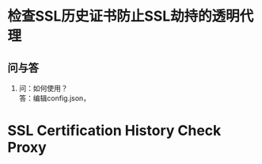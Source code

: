 检查SSL历史证书防止SSL劫持的透明代理
======

问与答
-----
1. 问：如何使用？<br />答：编辑config.json，


SSL Certification History Check Proxy
======
